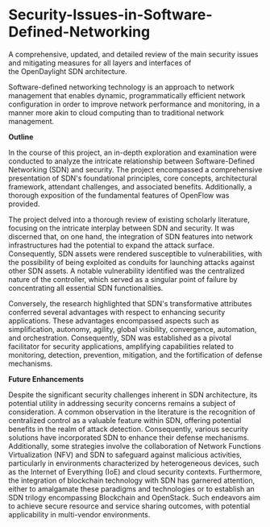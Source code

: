 # Security-Issues-in-Software-Defined-Networking
 A comprehensive, updated, and detailed review of the main security issues and mitigating measures for all layers and interfaces of the OpenDaylight SDN architecture.

Software-defined networking technology is an approach to network management that enables dynamic, programmatically efficient network configuration in order to improve network performance and monitoring, in a manner more akin to cloud computing than to traditional network management.

**Outline**

In the course of this project, an in-depth exploration and examination were conducted to analyze the intricate relationship between Software-Defined Networking (SDN) and security. The project encompassed a comprehensive presentation of SDN's foundational principles, core concepts, architectural framework, attendant challenges, and associated benefits. Additionally, a thorough exposition of the fundamental features of OpenFlow was provided.

The project delved into a thorough review of existing scholarly literature, focusing on the intricate interplay between SDN and security. It was discerned that, on one hand, the integration of SDN features into network infrastructures had the potential to expand the attack surface. Consequently, SDN assets were rendered susceptible to vulnerabilities, with the possibility of being exploited as conduits for launching attacks against other SDN assets. A notable vulnerability identified was the centralized nature of the controller, which served as a singular point of failure by concentrating all essential SDN functionalities.

Conversely, the research highlighted that SDN's transformative attributes conferred several advantages with respect to enhancing security applications. These advantages encompassed aspects such as simplification, autonomy, agility, global visibility, convergence, automation, and orchestration. Consequently, SDN was established as a pivotal facilitator for security applications, amplifying capabilities related to monitoring, detection, prevention, mitigation, and the fortification of defense mechanisms.

**Future Enhancements**

Despite the significant security challenges inherent in SDN architecture, its potential utility in addressing security concerns remains a subject of consideration. A common observation in the literature is the recognition of centralized control as a valuable feature within SDN, offering potential benefits in the realm of attack detection. Consequently, various security solutions have incorporated SDN to enhance their defense mechanisms. Additionally, some strategies involve the collaboration of Network Functions Virtualization (NFV) and SDN to safeguard against malicious activities, particularly in environments characterized by heterogeneous devices, such as the Internet of Everything (IoE) and cloud security contexts. Furthermore, the integration of blockchain technology with SDN has garnered attention, either to amalgamate these paradigms and technologies or to establish an SDN trilogy encompassing Blockchain and OpenStack. Such endeavors aim to achieve secure resource and service sharing outcomes, with potential applicability in multi-vendor environments.
